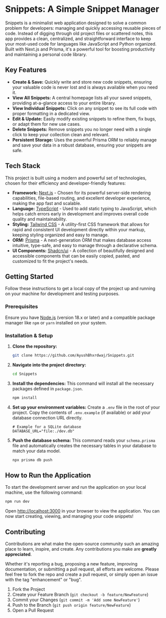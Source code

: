 # Snippets: A Simple Snippet Manager

Snippets is a minimalist web application designed to solve a common problem for developers: managing and quickly accessing reusable pieces of code. Instead of digging through old project files or scattered notes, this app provides a clean, centralized, and straightforward interface to keep your most-used code for languages like JavaScript and Python organized. Built with Next.js and Prisma, it's a powerful tool for boosting productivity and maintaining a personal code library.

## Key Features

* **Create & Save:** Quickly write and store new code snippets, ensuring your valuable code is never lost and is always available when you need it.
* **View All Snippets:** A central homepage lists all your saved snippets, providing at-a-glance access to your entire library.
* **View Individual Snippets:** Click on any snippet to see its full code with proper formatting in a dedicated view.
* **Edit & Update:** Easily modify existing snippets to refine them, fix bugs, or adapt them for new use cases.
* **Delete Snippets:** Remove snippets you no longer need with a single click to keep your collection clean and relevant.
* **Persistent Storage:** Uses the powerful Prisma ORM to reliably manage and save your data in a robust database, ensuring your snippets are safe.

## Tech Stack

This project is built using a modern and powerful set of technologies, chosen for their efficiency and developer-friendly features:

* **Framework:** [Next.js](https://nextjs.org/) - Chosen for its powerful server-side rendering capabilities, file-based routing, and excellent developer experience, making the app fast and scalable.
* **Language:** [TypeScript](https://www.typescriptlang.org/) - Used to add static typing to JavaScript, which helps catch errors early in development and improves overall code quality and maintainability.
* **Styling:** [Tailwind CSS](https://tailwindcss.com/) - A utility-first CSS framework that allows for rapid and consistent UI development directly within your markup, keeping styling organized and easy to manage.
* **ORM:** [Prisma](https://www.prisma.io/) - A next-generation ORM that makes database access intuitive, type-safe, and easy to manage through a declarative schema.
* **UI Components:** [Shadcn/ui](https://ui.shadcn.com/) - A collection of beautifully designed and accessible components that can be easily copied, pasted, and customized to fit the project's needs.

## Getting Started

Follow these instructions to get a local copy of the project up and running on your machine for development and testing purposes.

### Prerequisites

Ensure you have [Node.js](https://nodejs.org/) (version 18.x or later) and a compatible package manager like `npm` or `yarn` installed on your system.

### Installation & Setup

1.  **Clone the repository:**
    ```sh
    git clone https://github.com/AyushBhxrdwaj/Snippets.git
    ```

2.  **Navigate into the project directory:**
    ```sh
    cd Snippets
    ```

3.  **Install the dependencies:**
    This command will install all the necessary packages defined in `package.json`.
    ```sh
    npm install
    ```

4.  **Set up your environment variables:**
    Create a `.env` file in the root of your project. Copy the contents of `.env.example` (if available) or add your database connection URL directly.
    ```env
    # Example for a SQLite database
    DATABASE_URL="file:./dev.db"
    ```

5.  **Push the database schema:**
    This command reads your `schema.prisma` file and automatically creates the necessary tables in your database to match your data model.
    ```sh
    npx prisma db push
    ```

## How to Run the Application

To start the development server and run the application on your local machine, use the following command:
```sh
npm run dev
```
Open [http://localhost:3000](http://localhost:3000) in your browser to view the application. You can now start creating, viewing, and managing your code snippets!

## Contributing

Contributions are what make the open-source community such an amazing place to learn, inspire, and create. Any contributions you make are **greatly appreciated**.

Whether it's reporting a bug, proposing a new feature, improving documentation, or submitting a pull request, all efforts are welcome. Please feel free to fork the repo and create a pull request, or simply open an issue with the tag "enhancement" or "bug".

1.  Fork the Project
2.  Create your Feature Branch (`git checkout -b feature/NewFeature`)
3.  Commit your Changes (`git commit -m 'Add some NewFeature'`)
4.  Push to the Branch (`git push origin feature/NewFeature`)
5.  Open a Pull Request
